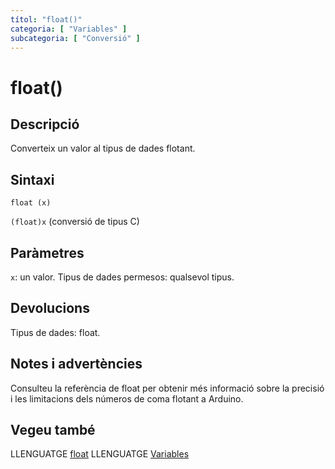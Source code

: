 ```yaml
---
títol: "float()"
categoria: [ "Variables" ]
subcategoria: [ "Conversió" ]
---
```


# float()

## Descripció

Converteix un valor al tipus de dades flotant.

## Sintaxi

`float (x) `

`(float)x` (conversió de tipus C)

## Paràmetres

`x`: un valor. Tipus de dades permesos: qualsevol tipus.

## Devolucions

Tipus de dades: float.

## Notes i advertències

Consulteu la referència de float per obtenir més informació sobre la precisió i les limitacions dels números de coma flotant a Arduino.

## Vegeu també

LLENGUATGE [float](../Tipus-dades/float.md)
LLENGUATGE [Variables](../Variables.md)

